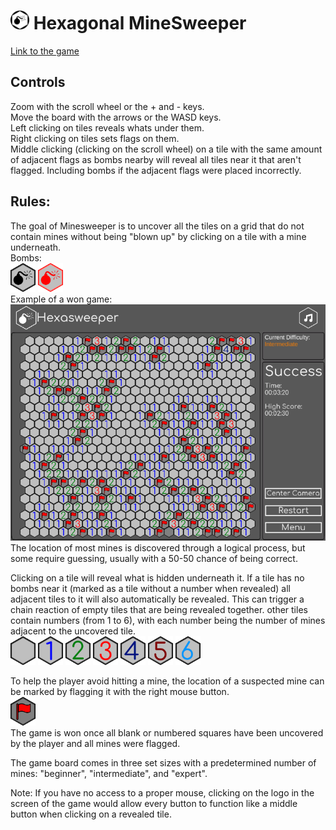 # <img src="https://raw.githubusercontent.com/Nimi142/Hexagonal_MineSweeper/master/Assets/images/Logo/3/3.png" alt="Logo" width=30> Hexagonal MineSweeper
 [Link to the game](https://www.kongregate.com/games/Roddy142/hexasweeper)
## Controls
Zoom with the scroll wheel or the + and - keys.  
Move the board with the arrows or the WASD keys.  
Left clicking on tiles reveals whats under them.  
Right clicking on tiles sets flags on them.  
Middle clicking (clicking on the scroll wheel) on a tile with the same amount of adjacent flags as bombs nearby will reveal all tiles near it that aren't flagged. Including bombs if the adjacent flags were placed incorrectly.


## Rules:
The goal of Minesweeper is to uncover all the tiles on a grid that do not contain mines without being "blown up" by clicking on a tile with a mine underneath.  
Bombs:  
<img src="https://raw.githubusercontent.com/Nimi142/Hexagonal_MineSweeper/master/Assets/images/IsoscelesTiles/PNG/TileBomb.png" alt="Tile with 2 bombs near" width=40>
<img src="https://raw.githubusercontent.com/Nimi142/Hexagonal_MineSweeper/master/Assets/images/IsoscelesTiles/PNG/TileClickedBomb.png" alt="Tile with 2 bombs near" width=40>  
Example of a won game:  
![Image of a won game](./Recordings/Images/WonGame.png "Example")  
The location of most mines is discovered through a logical process, but some require guessing, usually with a 50-50 chance of being correct.

Clicking on a tile will reveal what is hidden underneath it. If a tile has no bombs near it (marked as a tile without a number when revealed) all adjacent tiles to it will also automatically be revealed. This can trigger a chain reaction of empty tiles that are being revealed together.
other tiles contain numbers (from 1 to 6), with each number being the number of mines adjacent to the uncovered tile.  
<img src="https://raw.githubusercontent.com/Nimi142/Hexagonal_MineSweeper/master/Assets/images/IsoscelesTiles/PNG/RevealedTile.png" alt="Tile with 0 bombs near" width=40>
<img src="https://raw.githubusercontent.com/Nimi142/Hexagonal_MineSweeper/master/Assets/images/IsoscelesTiles/PNG/Tile1.png" alt="Tile with 1 bomb near" width=40>
<img src="https://raw.githubusercontent.com/Nimi142/Hexagonal_MineSweeper/master/Assets/images/IsoscelesTiles/PNG/Tile2.png" alt="Tile with 2 bombs near" width=40>
<img src="https://raw.githubusercontent.com/Nimi142/Hexagonal_MineSweeper/master/Assets/images/IsoscelesTiles/PNG/Tile3.png" alt="Tile with 3 bombs near" width=40>
<img src="https://raw.githubusercontent.com/Nimi142/Hexagonal_MineSweeper/master/Assets/images/IsoscelesTiles/PNG/Tile4.png" alt="Tile with 4 bombs near" width=40>
<img src="https://raw.githubusercontent.com/Nimi142/Hexagonal_MineSweeper/master/Assets/images/IsoscelesTiles/PNG/Tile5.png" alt="Tile with 5 bombs near" width=40>
<img src="https://raw.githubusercontent.com/Nimi142/Hexagonal_MineSweeper/master/Assets/images/IsoscelesTiles/PNG/Tile6.png" alt="Tile with 6 bombs near" width=40>  

To help the player avoid hitting a mine, the location of a suspected mine can be marked by flagging it with the right mouse button.  
<img src="https://raw.githubusercontent.com/Nimi142/Hexagonal_MineSweeper/master/Assets/images/IsoscelesTiles/PNG/TileHiddenFlag.png" alt="Flagged Tile" width=40>  
The game is won once all blank or numbered squares have been uncovered by the player and all mines were flagged.

The game board comes in three set sizes with a predetermined number of mines: "beginner", "intermediate", and "expert".

Note: If you have no access to a proper mouse, clicking on the logo in the screen of the game would allow every button to function like a middle button when clicking on a revealed tile.